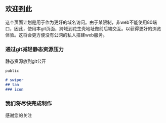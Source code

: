## 欢迎到此

这个页面计划是用于作为更好的域名访问。由于某限制，非web不能使用80端口，因此，使用本git页面，跨域到花生壳地址做前后端交互。以获得更好的浏览体验。这将会更方便没有公网的私人搭建web服务。

### 通过git减轻静态资源压力

静态资源放到git公开

```markdown
public

# swiper
## tan
### icon

```

### 我们将尽快完成制作

感谢您的关注


